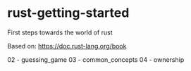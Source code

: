 # rust-getting-started
First steps towards the world of rust

Based on:
<https://doc.rust-lang.org/book>

02 - guessing_game
03 - common_concepts
04 - ownership
